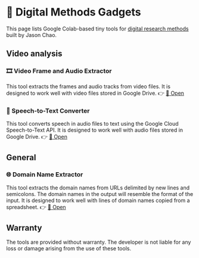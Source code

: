 # 🧰 Digital Methods Gadgets

This page lists Google Colab-based tiny tools for [digital research methods](https://direct.mit.edu/books/book/3718/Digital-Methods) built by Jason Chao. 

## Video analysis

### 🎞️ Video Frame and Audio Extractor

This tool extracts the frames and audio tracks from video files.  It is designed to work well with video files stored in Google Drive.  👉 [🔗 Open](https://dm-gadgets.jasontc.net/video_extractor/)

### 💬 Speech-to-Text Converter

This tool converts speech in audio files to text using the Google Cloud Speech-to-Text API.  It is designed to work well with audio files stored in Google Drive.  👉 [🔗 Open](https://dm-gadgets.jasontc.net/speech_to_text_converter/)

## General

### 🌐 Domain Name Extractor

This tool extracts the domain names from URLs delimited by new lines and semicolons. The domain names in the output will resemble the format of the input.  It is designed to work well with lines of domain names copied from a spreadsheet.  👉 [🔗 Open](https://dm-gadgets.jasontc.net/domain_name_extractor/)

## Warranty

The tools are provided without warranty.  The developer is not liable for any loss or damage arising from the use of these tools.
